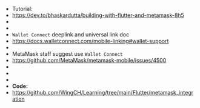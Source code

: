 - Tutorial:
- https://dev.to/bhaskardutta/building-with-flutter-and-metamask-8h5
-
-
- `Wallet Connect` deeplink and universal link doc
- https://docs.walletconnect.com/mobile-linking#wallet-support
-
- MetaMask staff suggest use `Wallet Connect`
- https://github.com/MetaMask/metamask-mobile/issues/4500
-
-
-
- **Code:**
- https://github.com/WingCH/Learning/tree/main/Flutter/metamask_integration